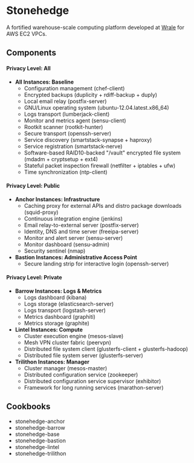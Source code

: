 Stonehedge
==========

A fortified warehouse-scale computing platform developed at [Wrale](https://www.linkedin.com/in/jmdots) for AWS EC2 VPCs.

Components
----------

#### Privacy Level: All

  - **All Instances: Baseline**
    - Configuration management (chef-client)
    - Encrypted backups (duplicity + rdiff-backup + duply)
    - Local email relay (postfix-server)
    - GNU/Linux operating system (ubuntu-12.04.latest.x86_64)
    - Logs transport (lumberjack-client)
    - Monitor and metrics agent (sensu-client)
    - Rootkit scanner (rootkit-hunter)
    - Secure transport (openssh-server)
    - Service discovery (smartstack-synapse + haproxy)
    - Service registration (smartstack-nerve)
    - Software-based RAID10-backed "/vault" encrypted file system (mdadm + cryptsetup + ext4)
    - Stateful packet inspection firewall (netfilter + iptables + ufw)
    - Time synchronization (ntp-client)

#### Privacy Level: Public

  - **Anchor Instances: Infrastructure**
    - Caching proxy for external APIs and distro package downloads (squid-proxy)
    - Continuous integration engine (jenkins)
    - Email relay-to-external server (postfix-server)
    - Identity, DNS and time server (freeipa-server)
    - Monitor and alert server (sensu-server)
    - Monitor dashboard (sensu-admin)
    - Security sentinel (nmap)
  - **Bastion Instances: Administrative Access Point**
    - Secure landing strip for interactive login (openssh-server)

#### Privacy Level: Private

  - **Barrow Instances: Logs & Metrics**
    - Logs dashboard (kibana)
    - Logs storage (elasticsearch-server)
    - Logs transport (logstash-server)
    - Metrics dashboard (graphiti)
    - Metrics storage (graphite)
  - **Lintel Instances: Compute**
    - Cluster execution engine (mesos-slave)
    - Mesh VPN cluster fabric (peervpn)
    - Distributed file system client (glusterfs-client + glusterfs-hadoop)
    - Distributed file system server (glusterfs-server)
  - **Trilithon Instances: Manager**
    - Cluster manager (mesos-master)
    - Distributed configuration service (zookeeper)
    - Distributed configuration service supervisor (exhibitor)
    - Framework for long running services (marathon-server)


Cookbooks
---------
  - stonehedge-anchor
  - stonehedge-barrow
  - stonehedge-base
  - stonehedge-bastion
  - stonehedge-lintel
  - stonehedge-trilithon
